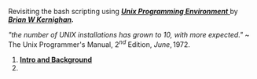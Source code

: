 Revisiting the bash scripting using [***Unix Programming Environment*** ](https://en.wikipedia.org/wiki/The_Unix_Programming_Environment)by ***[Brian W Kernighan](https://en.wikipedia.org/wiki/Brian_Kernighan).***


*"the number of UNIX installations has grown to 10, with more expected."*
~ The Unix Programmer's Manual, $2^{nd}$ Edition, $June, 1972$.

1. **[Intro and Background](obsidian://open?vault=Academics&file=IITB_Notes%2FAutumn_2024%2Fcs699_Software_Lab%2FBash%20Scripting%2FIntro%20%20and%20Background)**
2. 